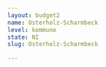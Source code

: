 ```yaml
---
layout: budget2
name: Osterholz-Scharmbeck
level: kommune
state: NI
slug: Osterholz-Scharmbeck

---
```



